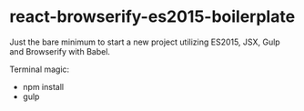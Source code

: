 # react-browserify-es2015-boilerplate

Just the bare minimum to start a new project utilizing ES2015, JSX, Gulp and Browserify with Babel.

Terminal magic:
- npm install
- gulp
